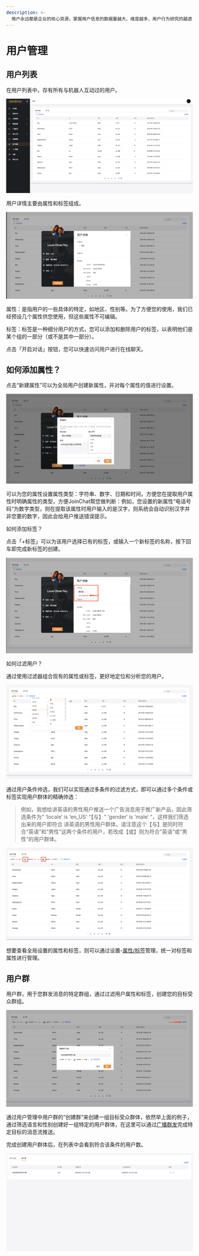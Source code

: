 ```yaml
---
description: >-
  用户永远都是企业的核心资源，掌握用户信息的数据量越大、维度越多、用户行为研究的越透，对您的业务发展帮助越大。因此「用户」功能模块作为您最核心的资产，用于帮您管理所有用户。
---
```


# 用户管理

## 用户列表

在用户列表中，存有所有与机器人互动过的用户。

![&#x7528;&#x6237;&#x5217;&#x8868;](../.gitbook/assets/image%20%2828%29.png)

用户详情主要由属性和标签组成。

![&#x7528;&#x6237;&#x8BE6;&#x60C5;](../.gitbook/assets/image%20%2813%29.png)

属性：是指用户的一些具体的特定，如地区、性别等。为了方便您的使用，我们已经预设几个属性供您使用，但这些属性不可编辑。

标签：标签是一种细分用户的方式，您可以添加和删除用户的标签，以表明他们是某个组的一部分（或不是其中一部分）。

点击「开启对话」按钮，您可以快速访问用户进行在线聊天。 

## 如何添加属性？

点击“新建属性”可以为全局用户创建新属性，并对每个属性的值进行设置。

![&#x8BBE;&#x7F6E;&#x65B0;&#x5C5E;&#x6027;](../.gitbook/assets/image%20%2836%29.png)

可以为您的属性设置属性类型：字符串、数字、日期和时间，方便您在提取用户属性时明确属性的类型，方便JoinChat帮您做判断：例如，您设置的新属性“电话号码“为数字类型，则在提取该属性时用户输入的是汉字，则系统会自动识别汉字并非您要的数字，因此会给用户推送错误提示。

如何添加标签？

点击「+标签」可以为该用户选择已有的标签，或输入一个新标签的名称，按下回车即完成新标签的创建。

![&#x6DFB;&#x52A0;&#x6807;&#x7B7E;](../.gitbook/assets/image%20%2855%29.png)

如何过滤用户？

通过使用过滤器组合现有的属性或标签，更好地定位和分析您的用户。

![&#x7528;&#x6237;&#x7B5B;&#x9009;](../.gitbook/assets/image%20%28133%29.png)

通过用户条件帅选，我们可以实现通过多条件的过滤方式，即可以通过多个条件或标签实现用户群体的精确帅选：

> 例如，我想给讲英语的男性用户推送一个广告消息用于推广新产品，因此筛选条件为“ ‘locale‘ is ‘en\_US‘ “【与】“ ‘gender‘ is ‘male‘ “，这样我们筛选出来的用户即符合 讲英语的男性用户群体。请注意这个【与】是同时符合“英语“和“男性“这两个条件的用户，若改成【或】则为符合“英语“或“男性“的用户群体。

![&#x6761;&#x4EF6;&#x7B5B;&#x9009;](../.gitbook/assets/image%20%2822%29.png)

想要查看全局设置的属性和标签，则可以通过设置-[属性/标签](she-zhi/shu-xing-biao-qian.md)管理，统一对标签和属性进行管理。

## 用户群

用户群，用于您群发消息的特定群组，通过过滤用户属性和标签，创建您的目标受众群组。

![&#x521B;&#x5EFA;&#x7FA4;](../.gitbook/assets/image%20%28105%29.png)

通过用户管理中用户群的“创建群“来创建一组目标受众群体，依然举上面的例子，通过筛选语言和性别创建好一组特定的用户群体，在这里可以通过[广播群发](guang-bo-qun-fa.md)完成特定目标的消息流推送。

完成创建用户群体后，在列表中会看到符合该条件的用户数。

![&#x7528;&#x6237;&#x7FA4;](../.gitbook/assets/image%20%28117%29.png)



